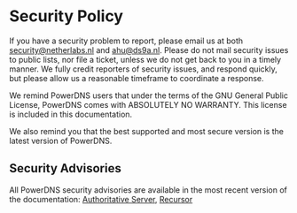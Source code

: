 # Security Policy

If you have a security problem to report, please email us at both <a href="mailto:security@netherlabs.nl">security@netherlabs.nl</a> and <a href="mailto:ahu@ds9a.nl">ahu@ds9a.nl</a>. Please do not mail security issues to public lists, nor file a ticket, unless we do not get back to you in a timely manner. We fully credit reporters of security issues, and respond quickly, but please allow us a reasonable timeframe to coordinate a response.

We remind PowerDNS users that under the terms of the GNU General Public License, PowerDNS comes with ABSOLUTELY NO WARRANTY. This license is included in this documentation.

We also remind you that the best supported and most secure version is the latest version of PowerDNS.

## Security Advisories

All PowerDNS security advisories are available in the most recent version of the documentation: [Authoritative Server](https://doc.powerdns.com/authoritative/security-advisories/index.html), [Recursor](https://doc.powerdns.com/recursor/security-advisories/index.html)
